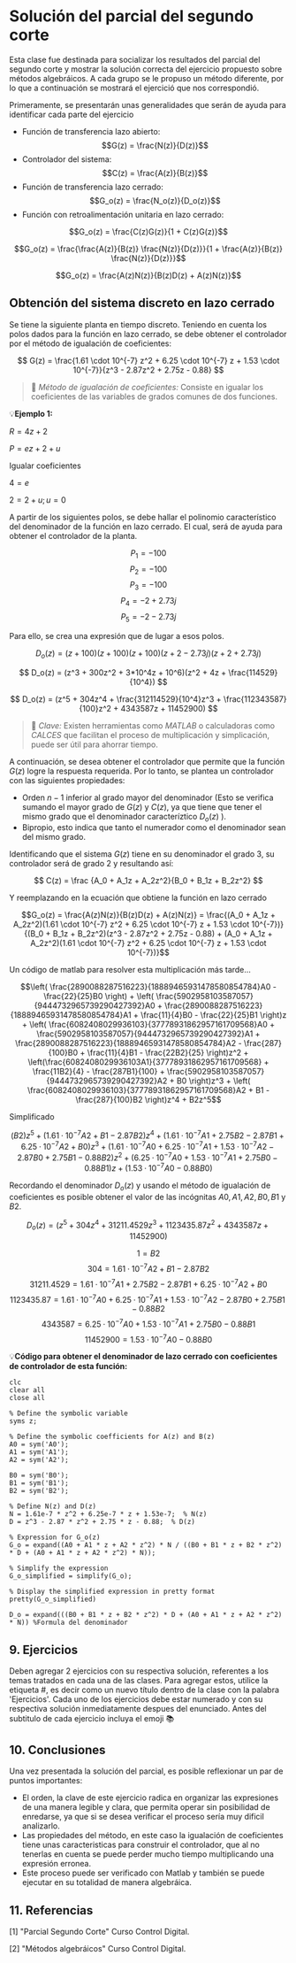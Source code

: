 # Solución del parcial del segundo corte

Esta clase fue destinada para socializar los resultados del parcial del segundo corte y mostrar la solución correcta del ejercicio propuesto sobre métodos algebráicos. A cada grupo se le propuso un método diferente, por lo que a continuación se mostrará el ejercició que nos correspondió.

Primeramente, se presentarán unas generalidades que serán de ayuda para identificar cada parte del ejercicio

- Función de transferencia lazo abierto:   $$G(z) = \frac{N(z)}{D(z)}$$
- Controlador del sistema:                 $$C(z) = \frac{A(z)}{B(z)}$$
- Función de transferencia lazo cerrado:   $$G_o(z) = \frac{N_o(z)}{D_o(z)}$$
- Función con retroalimentación unitaria en lazo cerrado:

$$G_o(z) = \frac{C(z)G(z)}{1 + C(z)G(z)}$$

$$G_o(z) = \frac{\frac{A(z)}{B(z)} \frac{N(z)}{D(z)}}{1 + \frac{A(z)}{B(z)} \frac{N(z)}{D(z)}}$$

$$G_o(z) = \frac{A(z)N(z)}{B(z)D(z) + A(z)N(z)}$$

## Obtención del sistema discreto en lazo cerrado
Se tiene la siguiente planta en tiempo discreto. Teniendo en cuenta los polos dados para la función en lazo cerrado, se debe obtener el controlador por el método de igualación de coeficientes:

$$ G(z) = \frac{1.61 \cdot 10^{-7} z^2 + 6.25 \cdot 10^{-7} z + 1.53 \cdot 10^{-7}}{z^3 - 2.87z^2 + 2.75z - 0.88} $$

>🔑 *Método de igualación de coeficientes:* Consiste en igualar los coeficientes de las variables de grados comunes de dos funciones.

💡**Ejemplo 1:**

$R = 4z + 2$

$P = ez + 2 + u$

Igualar coeficientes

$4 = e$

$2 = 2 + u; u = 0$

A partir de los siguientes polos, se debe hallar el polinomio característico del denominador de la función en lazo cerrado. El cual, será de ayuda para obtener el controlador de la planta.

$$ P_1 = -100$$
$$ P_2 = -100$$
$$ P_3 = -100$$
$$ P_4 = -2 + 2.73j$$
$$ P_5 = -2 - 2.73j$$

Para ello, se crea una expresión que de lugar a esos polos.

$$ D_o(z) = (z+100)(z+100)(z+100)(z + 2 - 2.73j)(z + 2 + 2.73j) $$

$$ D_o(z) = (z^3 + 300z^2 + 3*10^4z + 10^6)(z^2 + 4z + \frac{114529}{10^4}) $$

$$ D_o(z) = (z^5 + 304z^4 + \frac{312114529}{10^4}z^3 + \frac{112343587}{100}z^2 + 4343587z + 11452900) $$

>🔑 *Clave:* Existen herramientas como *_MATLAB_* o calculadoras como *_CALCES_* que facilitan el proceso de multiplicación y simplicación, puede ser útil para ahorrar tiempo.

A continuación, se desea obtener el controlador que permite que la función $G(z)$ logre la respuesta requerida.
Por lo tanto, se plantea un controlador con las siguientes propiedades:
- Orden $n-1$ inferior al grado mayor del denominador (Esto se verifica sumando el mayor grado de $G(z)$ y $C(z)$, ya que tiene que tener el mismo grado que el denominador caracteríztico $D_o(z)$ ).
- Bipropio, esto indica que tanto el numerador como el denominador sean del mismo grado.

Identificando que el sistema $G(z)$ tiene en su denominador el grado $3$, su controlador será de grado $2$ y resultando así:

$$ C(z) = \frac {A_0 + A_1z + A_2z^2}{B_0 + B_1z + B_2z^2} $$

Y reemplazando en la ecuación que obtiene la función en lazo cerrado

$$G_o(z) = \frac{A(z)N(z)}{B(z)D(z) + A(z)N(z)} = \frac{(A_0 + A_1z + A_2z^2)(1.61 \cdot 10^{-7} z^2 + 6.25 \cdot 10^{-7} z + 1.53 \cdot 10^{-7})}{(B_0 + B_1z + B_2z^2)(z^3 - 2.87z^2 + 2.75z - 0.88) + (A_0 + A_1z + A_2z^2)(1.61 \cdot 10^{-7} z^2 + 6.25 \cdot 10^{-7} z + 1.53 \cdot 10^{-7})}$$

Un código de matlab para resolver esta multiplicación más tarde...

$$\left( \frac{2890088287516223}{18889465931478580854784}A0 - \frac{22}{25}B0 \right) + \left( \frac{5902958103587057}{9444732965739290427392}A0 + \frac{2890088287516223}{18889465931478580854784}A1 + \frac{11}{4}B0 - \frac{22}{25}B1 \right)z + \left( \frac{6082408029936103}{37778931862957161709568}A0 + \frac{5902958103587057}{9444732965739290427392}A1 + \frac{2890088287516223}{18889465931478580854784}A2 - \frac{287}{100}B0 + \frac{11}{4}B1 - \frac{22B2}{25} \right)z^2 + \left(\frac{6082408029936103A1}{37778931862957161709568} + \frac{11B2}{4} - \frac{287B1}{100} + \frac{5902958103587057}{9444732965739290427392}A2 + B0 \right)z^3 + \left( \frac{6082408029936103}{37778931862957161709568}A2 + B1 - \frac{287}{100}B2 \right)z^4 + B2z^5$$

Simplificado

$$(B2)z^5 + (1.61·10^{-7}A2 + B1 - 2.87B2)z^4 + (1.61·10^{-7}A1 + 2.75B2 - 2.87B1 + 6.25·10^{-7}A2 + B0)z^3 + (1.61·10^{-7}A0 + 6.25·10^{-7}A1 + 1.53·10^{-7}A2 - 2.87B0 + 2.75B1 - 0.88B2)z^2 + (6.25·10^{-7}A0 + 1.53·10^{-7}A1 + 2.75B0 - 0.88B1)z + (1.53·10^{-7}A0 - 0.88B0)$$


Recordando el denominador $D_o(z)$ y usando el método de igualación de coeficientes es posible obtener el valor de las incógnitas $A0, A1, A2, B0, B1$ y $B2$.

$$D_o(z) = (z^5 + 304z^4 + 31211.4529z^3 + 1123435.87z^2 + 4343587z + 11452900) $$

$$1 = B2$$
$$304 = 1.61·10^{-7}A2 + B1 - 2.87B2$$
$$31211.4529 = 1.61·10^{-7}A1 + 2.75B2 - 2.87B1 + 6.25·10^{-7}A2 + B0$$
$$1123435.87 = 1.61·10^{-7}A0 + 6.25·10^{-7}A1 + 1.53·10^{-7}A2 - 2.87B0 + 2.75B1 - 0.88B2$$
$$4343587 = 6.25·10^{-7}A0 + 1.53·10^{-7}A1 + 2.75B0 - 0.88B1$$
$$11452900 = 1.53·10^{-7}A0 - 0.88B0$$

💡**Código para obtener el denominador de lazo cerrado con coeficientes de controlador de esta función:**
```
clc
clear all
close all

% Define the symbolic variable
syms z;

% Define the symbolic coefficients for A(z) and B(z)
A0 = sym('A0');
A1 = sym('A1');
A2 = sym('A2');

B0 = sym('B0');
B1 = sym('B1');
B2 = sym('B2');

% Define N(z) and D(z)
N = 1.61e-7 * z^2 + 6.25e-7 * z + 1.53e-7;  % N(z)
D = z^3 - 2.87 * z^2 + 2.75 * z - 0.88;  % D(z)

% Expression for G_o(z)
G_o = expand((A0 + A1 * z + A2 * z^2) * N / ((B0 + B1 * z + B2 * z^2) * D + (A0 + A1 * z + A2 * z^2) * N));

% Simplify the expression
G_o_simplified = simplify(G_o);

% Display the simplified expression in pretty format
pretty(G_o_simplified)

D_o = expand(((B0 + B1 * z + B2 * z^2) * D + (A0 + A1 * z + A2 * z^2) * N)) %Formula del denominador
```

## 9. Ejercicios
Deben agregar 2 ejercicios con su respectiva solución, referentes a los temas tratados en cada una de las clases. Para agregar estos, utilice la etiqueta #, es decir como un nuevo título dentro de la clase con la palabra 'Ejercicios'. Cada uno de los ejercicios debe estar numerado y con su respectiva solución inmediatamente despues del enunciado. Antes del subtitulo de cada ejercicio incluya el emoji 📚

## 10. Conclusiones
Una vez presentada la solución del parcial, es posible reflexionar un par de puntos importantes:
- El orden, la clave de este ejercicio radica en organizar las expresiones de una manera legible y clara, que permita operar sin posibilidad de enredarse, ya que si se desea verificar el proceso sería muy dificil analizarlo.
- Las propiedades del método, en este caso la igualación de coeficientes tiene unas caracteristicas para construir el controlador, que al no tenerlas en cuenta se puede perder mucho tiempo multiplicando una expresión erronea.
- Este proceso puede ser verificado con Matlab y también se puede ejecutar en su totalidad de manera algebráica.

## 11. Referencias
[1] "Parcial Segundo Corte" Curso Control Digital.

[2] "Métodos algebráicos" Curso Control Digital.
